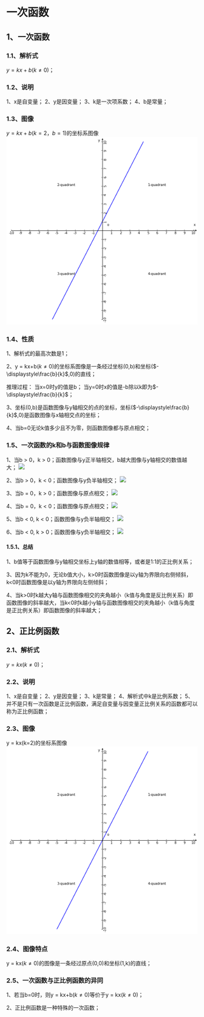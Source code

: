 # 一次函数


## 1、一次函数
### 1.1、解析式
$y = kx+b(k\ne0)$；

### 1.2、说明
1、x是自变量；
2、y是因变量；
3、k是一次项系数；
4、b是常量；

### 1.3、图像
$y = kx+b(k=2，b=1)$的坐标系图像
![](../images/一次函数02.png)

### 1.4、性质
1、解析式的最高次数是1；

2、y = kx+b($k\ne0$)的坐标系图像是一条经过坐标(0,b)和坐标($-\displaystyle\frac{b}{k}$,0)的直线；

推理过程：
当x=0时y的值是b；
当y=0时x的值是-b除以k即为$-\displaystyle\frac{b}{k}$；

3、坐标(0,b)是函数图像与y轴相交的点的坐标，坐标($-\displaystyle\frac{b}{k}$,0)是函数图像与x轴相交点的坐标；

4、当b=0无论k值多少且不为零，则函数图像都与原点相交；

### 1.5、一次函数的k和b与函数图像规律
1、当b > 0，k > 0；函数图像与y正半轴相交，b越大图像与y轴相交的数值越大；
<img src="http://math-lab.matrixfeature.com/mathfunctions/linear/p2/p5" width="30%">

2、当b > 0，k < 0；函数图像与y负半轴相交；
<img src="http://math-lab.matrixfeature.com/mathfunctions/linear/m2/p5" width="30%">

3、当b = 0，k > 0；函数图像与原点相交；
<img src="http://math-lab.matrixfeature.com/mathfunctions/linear/p2/p0" width="30%">

4、当b = 0，k < 0；函数图像与原点相交；
<img src="http://math-lab.matrixfeature.com/mathfunctions/linear/m2/p0" width="30%">

5、当b < 0, k < 0；函数图像与y负半轴相交；
<img src="http://math-lab.matrixfeature.com/mathfunctions/linear/m2/m5" width="30%">

6、当b < 0, k > 0；函数图像与y负半轴相交；
<img src="http://math-lab.matrixfeature.com/mathfunctions/linear/p2/m5" width="30%">

#### 1.5.1、总结
1、b值等于函数图像与y轴相交坐标上y轴的数值相等，或者是1:1的正比例关系；

3、因为k不能为0，无论b值大小，k>0时函数图像是以y轴为界限向右侧倾斜，k<0时函数图像是以y轴为界限向左侧倾斜；

4、当k>0时k越大y轴与函数图像相交的夹角越小（k值与角度是反比例关系）即函数图像的斜率越大，当k<0时k越小y轴与函数图像相交的夹角越小（k值与角度是正比例关系）即函数图像的斜率越大；

## 2、正比例函数
### 2.1、解析式
$y = kx(k\ne0)$；

### 2.2、说明
1、x是自变量；
2、y是因变量；
3、k是常量；
4、解析式中k是比例系数；
5、并不是只有一次函数是正比例函数，满足自变量与因变量正比例关系的函数都可以称为正比例函数；

### 2.3、图像
y = kx(k=2)的坐标系图像
![](../images/一次函数01.png)

### 2.4、图像特点
y = kx($k\ne0$)的图像是一条经过原点(0,0)和坐标(1,k)的直线；

### 2.5、一次函数与正比例函数的异同
1、若当b=0时，则y = kx+b($k\ne0$)等价于y = kx($k\ne0$)；

2、正比例函数是一种特殊的一次函数；

